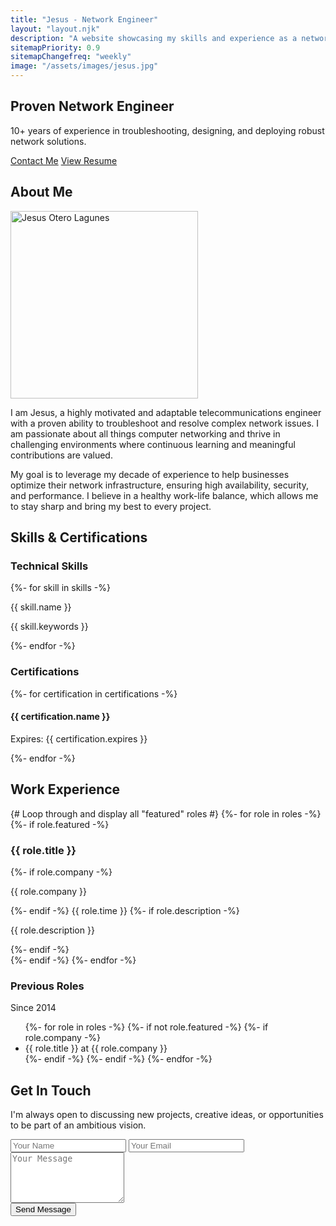 ```yaml
---
title: "Jesus - Network Engineer"
layout: "layout.njk"
description: "A website showcasing my skills and experience as a network engineer"
sitemapPriority: 0.9
sitemapChangefreq: "weekly"
image: "/assets/images/jesus.jpg"
---
```

<!-- Hero Section -->
<section id="hero" class="text-center py-20">
    <h1 class="text-4xl md:text-6xl font-bold text-white mb-4">Proven Network Engineer</h1>
    <p id="typewriter" style="font-family: 'JetBrains Mono', monospace;" class="text-lg md:text-2xl text-blue-400 font-medium mb-8 h-8"></p>
    <p class="text-lg md:text-xl text-gray-400 max-w-3xl mx-auto mb-8">10+ years of experience in troubleshooting, designing, and deploying robust network solutions.</p>
    <div class="flex justify-center space-x-4">
        <a href="#contact" class="btngray">Contact Me</a>
        <a href="{{ site.resumeUrl }}" target="_blank" class="md:hidden btn">View Resume</a>
    </div>
</section>
<!-- About Me Section -->
<section id="about" class="py-16">
    <h2 class="text-3xl font-bold text-center section-title">About Me</h2>
    <div class="flex flex-col md:flex-row items-center gap-12">
        <div class="md:w-1/3 text-center">
            <img src="/assets/images/jesus.jpg" width="300" height="300" alt="Jesus Otero Lagunes" class="rounded-full mx-auto shadow-2xl border-4 border-gray-700">
        </div>
        <div class="md:w-2/3">
            <p class="text-lg text-gray-400 mb-4">
                I am Jesus, a highly motivated and adaptable telecommunications engineer with a proven ability to troubleshoot and resolve complex network issues. I am passionate about all things computer networking and thrive in challenging environments where continuous learning and meaningful contributions are valued.
            </p>
            <p class="text-lg text-gray-400">
                My goal is to leverage my decade of experience to help businesses optimize their network infrastructure, ensuring high availability, security, and performance. I believe in a healthy work-life balance, which allows me to stay sharp and bring my best to every project.
            </p>
        </div>
    </div>
</section>

<!-- Services Section -->
<!--
<section id="services" class="py-16">
    <h2 class="text-3xl font-bold text-center section-title">Consultation Services</h2>
    <div class="grid md:grid-cols-2 lg:grid-cols-3 gap-8">
        {%- for service in services -%}
        <div class="card">
            <div class="flex md:flex-row items-center mb-2">
                <i class="fas {{ service.icon }} icon"></i>
                <h3 class="text-xl font-bold text-white">{{ service.name }}</h3>
            </div>
            <p class="text-gray-400">{{ service.description }}</p>
        </div>
        {%- endfor -%}
    </div>
</section>
-->

<!-- Skills & Certifications Section -->
<section id="skills" class="py-16">
    <h2 class="text-3xl font-bold text-center section-title">Skills & Certifications</h2>
    <div class="grid md:grid-cols-2 gap-12">
        <!-- Skills -->
        <div>
            <h3 class="text-2xl font-bold mb-6 text-center text-white">Technical Skills</h3>
            <div class="card">
                {%- for skill in skills -%}
                <p class="text-lg font-semibold mb-1 text-blue-400">{{ skill.name }}</p>
                <p class="text-gray-400 mb-5">{{ skill.keywords }}</p>
                {%- endfor -%}
            </div>
        </div>
        <!-- Certifications -->
        <div>
            <h3 class="text-2xl font-bold mb-6 text-center text-white">Certifications</h3>
            <div class="card space-y-4">
                {%- for certification in certifications -%}
                <div class="flex items-center">
                    <i class="fas fa-certificate icon text-yellow-400"></i>
                    <div>
                        <h4 class="font-bold text-white">{{ certification.name }}</h4>
                        <p class="text-gray-400">Expires: {{ certification.expires }}</p>
                    </div>
                </div>
                {%- endfor -%}
            </div>
        </div>
    </div>
</section>
<!-- Work Experience Section -->
<section id="experience" class="py-16">
    <h2 class="text-3xl font-bold text-center section-title">Work Experience</h2>
    <div class="relative border-l-2 border-gray-700 ml-6">
        {# Loop through and display all "featured" roles #}
        {%- for role in roles -%}
        {%- if role.featured -%}
        <div class="mb-10 ml-6">
            <span class="absolute flex items-center justify-center w-6 h-6 bg-blue-500 rounded-full -left-3 ring-8 ring-gray-900">
            <i class="fas fa-briefcase text-white text-xs"></i>
            </span>
            <div class="card">
                <h3 class="flex items-center text-lg font-semibold text-white">
                    {{ role.title }}
                </h3>
                {%- if role.company -%}
                <p class="text-blue-400 text-md font-medium mb-2 ">
                    {{ role.company }}
                </p>
                {%- endif -%}
                <time class="block mb-2 text-sm font-normal leading-none text-gray-500">{{ role.time }}</time>
                {%- if role.description -%}
                <p class="mb-4 text-base font-normal text-gray-400">{{ role.description }}</p>
                {%- endif -%}
            </div>
        </div>
        {%- endif -%}
        {%- endfor -%}
        <div class="ml-6">
            <span class="absolute flex items-center justify-center w-6 h-6 bg-blue-500 rounded-full -left-3 ring-8 ring-gray-900">
            <i class="fas fa-briefcase text-white text-xs"></i>
            </span>
            <div class="card">
                <h3 class="text-lg font-semibold text-white">Previous Roles</h3>
                <time class="block mb-2 text-sm font-normal leading-none text-gray-500">Since 2014</time>
                <ul class="list-disc list-inside text-gray-400">
                    {%- for role in roles -%}
                    {%- if not role.featured -%}
                    {%- if role.company -%}
                    <li>
                        {{ role.title }} at <span class="text-blue-400 text-md font-medium">{{ role.company }}</span>
                    </li>
                    {%- endif -%}
                    {%- endif -%}
                    {%- endfor -%}
                </ul>
            </div>
        </div>
    </div>
</section>
<!-- Contact Section -->
<section id="contact" class="py-16">
    <div class="glass-card max-w-3xl mx-auto p-8 md:p-12 rounded-lg">
        <h2 class="text-3xl font-bold text-center section-title">Get In Touch</h2>
        <p class="text-center text-gray-400 mb-8">I'm always open to discussing new projects, creative ideas, or opportunities to be part of an ambitious vision.</p>
        <form action="https://formspree.io/f/mnnzgdak" method="POST">
            <div class="grid grid-cols-1 md:grid-cols-2 gap-6 mb-6">
                <input type="text" name="name" placeholder="Your Name" required class="w-full p-3 rounded bg-gray-900 border border-gray-600 focus:outline-none focus:ring-2 focus:ring-blue-500">
                <input type="email" name="email" placeholder="Your Email" required class="w-full p-3 rounded bg-gray-900 border border-gray-600 focus:outline-none focus:ring-2 focus:ring-blue-500">
            </div>
            <textarea name="message" placeholder="Your Message" rows="5" required class="w-full p-3 rounded bg-gray-900 border border-gray-600 focus:outline-none focus:ring-2 focus:ring-blue-500 mb-6"></textarea>
            <div class="text-center">
                <button type="submit" class="btn">Send Message</button>
            </div>
        </form>
    </div>
</section>
